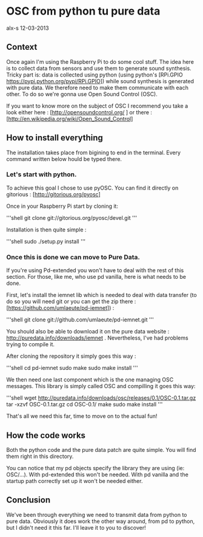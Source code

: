 # OSC from python tu pure data 

alx-s
12-03-2013

## Context 

Once again I'm using the Raspberry Pi to do some cool stuff. 
The idea here is to collect data from sensors and use them to generate sound synthesis.
Tricky part is: data is collected using python (using python's [RPi.GPIO https://pypi.python.org/pypi/RPi.GPIO]) while sound synthesis is generated with pure data. We therefore need to make them communicate with each other.
To do so we're gonna use Open Sound Control (OSC).

If you want to know more on the subject of OSC I recommend you take a look either here : 
[http://opensoundcontrol.org/ ]
or there : 
[http://en.wikipedia.org/wiki/Open_Sound_Control]

## How to install everything

The installation takes place from bigining to end in the terminal. Every command written below hould be typed there.

### Let's start with python.

To achieve this goal I chose to use pyOSC.
You can find it directly on gitorious : [http://gitorious.org/pyosc]

Once in your Raspberry Pi start by cloning it:

'''shell
git clone git://gitorious.org/pyosc/devel.git
'''

Installation is then quite simple :

'''shell
sudo ./setup.py install
'''

### Once this is done we can move to Pure Data.

If you're using Pd-extended you won't have to deal with the rest of this section. 
For those, like me, who use pd vanilla, here is what needs to be done.

First, let's install the iemnet lib which is needed to deal with data transfer (to do so you will need git or you can get the zip there : [https://github.com/umlaeute/pd-iemnet]) : 

'''shell
git clone git://github.com/umlaeute/pd-iemnet.git
'''

You should also be able to download it on the pure data website : http://puredata.info/downloads/iemnet . Nevertheless, I've had problems trying to compile it.

After cloning the repository it simply goes this way :

'''shell
cd pd-iemnet
sudo make
sudo make install
'''

We then need one last component which is the one managing OSC messages. This library is simply called OSC and compilling it goes this way:

'''shell
wget http://puredata.info/downloads/osc/releases/0.1/OSC-0.1.tar.gz
tar -xzvf OSC-0.1.tar.gz 
cd OSC-0.1/
make
sudo make install
'''

That's all we need this far, time to move on to the actual fun!


## How the code works 

Both the python code and the pure data patch are quite simple. You will find them right in this directory.

You can notice that my pd objects specify the library they are using (ie: OSC/...). With pd-extended this won't be needed. With pd vanilla and the startup path correctly set up it won't be needed either. 


## Conclusion

We've been through everything we need to transmit data from python to pure data. Obviously it does work the other way around, from pd to python, but I didn't need it this far. I'll leave it to you to discover!













